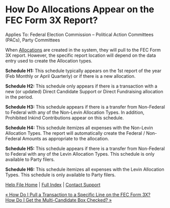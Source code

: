  How Do Allocations Appear on the FEC Form 3X Report?
==========

Applies To: Federal Election Commission – Political Action Committees (PACs), Party Committees

When [Allocations](https://ispolitical.com/What-Are-Allocations-How-Do-I-Use-Them/) are created in the system, they will pull to the FEC Form 3X report. However, the specific report location will depend on the data entry used to create the Allocation types.

**Schedule H1:** This schedule typically appears on the 1st report of the year (Feb Monthly or April Quarterly) or if there is a new allocation.

**Schedule H2:** This schedule only appears if there is a transaction with a new (or updated) Direct Candidate Support or Direct Fundraising allocation in the period.

**Schedule H3:** This schedule appears if there is a transfer from Non-Federal to Federal with any of the Non-Levin Allocation Types. In addition, Prohibited Inkind Contributions appear on this schedule.

**Schedule H4:** This schedule itemizes all expenses with the Non-Levin Allocation Types. The report will automatically create the Federal / Non-Federal Amounts as appropriate to the allocation.

**Schedule H5:** This schedule appears if there is a transfer from Non-Federal to Federal with any of the Levin Allocation Types. This schedule is only available to Party filers.

**Schedule H6:** This schedule itemizes all expenses with the Levin Allocation Types. This schedule is only available to Party filers.

[Help File Home](/help/) | [Full Index](/Help-File-Directory/) | [Contact Support](mailto:support@ISPolitical.com)

[« How Do I Pull a Transaction to a Specific Line on the FEC Form 3X?](/How-Do-I-Pull-a-Transaction-to-a-Specific-Line-on-the-FEC-Form-3X)  
[How Do I Get the Multi-Candidate Box Checked? »](/How-Do-I-Get-the-Multi-Candidate-Box-Checked)